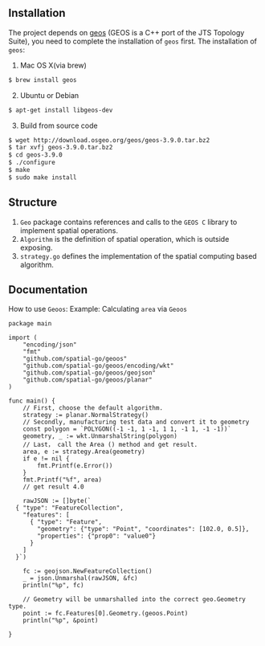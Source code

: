 ## Installation

The project depends on [geos](https://github.com/libgeos/geos) (GEOS is a C++ port of the ​JTS Topology Suite), you need to complete the installation of `geos` first. The installation of `geos`:

1. Mac OS X(via brew)
```sh
$ brew install geos
```
2. Ubuntu or Debian
```sh
$ apt-get install libgeos-dev
```
3. Build from source code
```sh
$ wget http://download.osgeo.org/geos/geos-3.9.0.tar.bz2
$ tar xvfj geos-3.9.0.tar.bz2
$ cd geos-3.9.0
$ ./configure
$ make
$ sudo make install
```

## Structure
1. `Geo` package contains references and calls to the `GEOS C` library to implement spatial operations.
2. `Algorithm` is the definition of spatial operation, which is outside exposing.
3. `strategy.go` defines the implementation of the spatial computing based algorithm.

## Documentation
How to use `Geoos`:
Example: Calculating `area` via `Geoos`
```
package main

import (
	"encoding/json"
	"fmt"
	"github.com/spatial-go/geoos"
	"github.com/spatial-go/geoos/encoding/wkt"
	"github.com/spatial-go/geoos/geojson"
	"github.com/spatial-go/geoos/planar"
)

func main() {
	// First, choose the default algorithm.
	strategy := planar.NormalStrategy()
	// Secondly, manufacturing test data and convert it to geometry
	const polygon = `POLYGON((-1 -1, 1 -1, 1 1, -1 1, -1 -1))`
	geometry, _ := wkt.UnmarshalString(polygon)
	// Last， call the Area () method and get result.
	area, e := strategy.Area(geometry)
	if e != nil {
		fmt.Printf(e.Error())
	}
	fmt.Printf("%f", area)
	// get result 4.0

	rawJSON := []byte(`
  { "type": "FeatureCollection",
	"features": [
	  { "type": "Feature",
		"geometry": {"type": "Point", "coordinates": [102.0, 0.5]},
		"properties": {"prop0": "value0"}
	  }
	]
  }`)

	fc := geojson.NewFeatureCollection()
	_ = json.Unmarshal(rawJSON, &fc)
	println("%p", fc)

	// Geometry will be unmarshalled into the correct geo.Geometry type.
	point := fc.Features[0].Geometry.(geoos.Point)
	println("%p", &point)

}

```